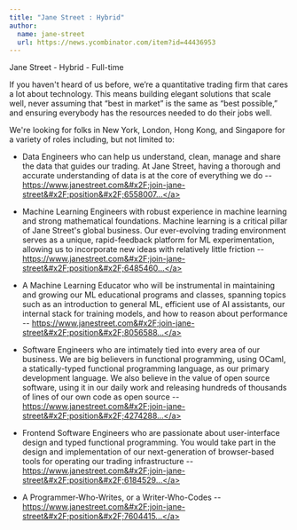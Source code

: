 ```yaml
---
title: "Jane Street : Hybrid"
author:
  name: jane-street
  url: https://news.ycombinator.com/item?id=44436953
---
```


<JobNavigation />

Jane Street - Hybrid - Full-time

If you haven&#x27;t heard of us before, we’re a quantitative trading firm that cares a lot about technology. This means building elegant solutions that scale well, never assuming that “best in market” is the same as “best possible,” and ensuring everybody has the resources needed to do their jobs well.

We&#x27;re looking for folks in New York, London, Hong Kong, and Singapore for a variety of roles including, but not limited to:

- Data Engineers who can help us understand, clean, manage and share the data that guides our trading. At Jane Street, having a thorough and accurate understanding of data is at the core of everything we do -- <a href="https:&#x2F;&#x2F;www.janestreet.com&#x2F;join-jane-street&#x2F;position&#x2F;6558007002&#x2F;" rel="nofollow">https:&#x2F;&#x2F;www.janestreet.com&#x2F;join-jane-street&#x2F;position&#x2F;6558007...</a>

- Machine Learning Engineers with robust experience in machine learning and strong mathematical foundations. Machine learning is a critical pillar of Jane Street&#x27;s global business. Our ever-evolving trading environment serves as a unique, rapid-feedback platform for ML experimentation, allowing us to incorporate new ideas with relatively little friction -- <a href="https:&#x2F;&#x2F;www.janestreet.com&#x2F;join-jane-street&#x2F;position&#x2F;6485460002&#x2F;" rel="nofollow">https:&#x2F;&#x2F;www.janestreet.com&#x2F;join-jane-street&#x2F;position&#x2F;6485460...</a>

- A Machine Learning Educator who will be instrumental in maintaining and growing our ML educational programs and classes, spanning topics such as an introduction to general ML, efficient use of AI assistants, our internal stack for training models, and how to reason about performance -- <a href="https:&#x2F;&#x2F;www.janestreet.com&#x2F;join-jane-street&#x2F;position&#x2F;8056588002&#x2F;" rel="nofollow">https:&#x2F;&#x2F;www.janestreet.com&#x2F;join-jane-street&#x2F;position&#x2F;8056588...</a>

- Software Engineers who are intimately tied into every area of our business. We are big believers in functional programming, using OCaml, a statically-typed functional programming language, as our primary development language. We also believe in the value of open source software, using it in our daily work and releasing hundreds of thousands of lines of our own code as open source -- <a href="https:&#x2F;&#x2F;www.janestreet.com&#x2F;join-jane-street&#x2F;position&#x2F;4274288002&#x2F;" rel="nofollow">https:&#x2F;&#x2F;www.janestreet.com&#x2F;join-jane-street&#x2F;position&#x2F;4274288...</a>

- Frontend Software Engineers who are passionate about user-interface design and typed functional programming. You would take part in the design and implementation of our next-generation of browser-based tools for operating our trading infrastructure -- <a href="https:&#x2F;&#x2F;www.janestreet.com&#x2F;join-jane-street&#x2F;position&#x2F;6184529002&#x2F;" rel="nofollow">https:&#x2F;&#x2F;www.janestreet.com&#x2F;join-jane-street&#x2F;position&#x2F;6184529...</a>

- A Programmer-Who-Writes, or a Writer-Who-Codes -- <a href="https:&#x2F;&#x2F;www.janestreet.com&#x2F;join-jane-street&#x2F;position&#x2F;7604415002&#x2F;" rel="nofollow">https:&#x2F;&#x2F;www.janestreet.com&#x2F;join-jane-street&#x2F;position&#x2F;7604415...</a>
<JobApplication />
